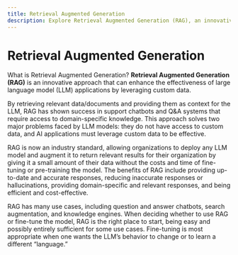 ```yaml
---
title: Retrieval Augmented Generation
description: Explore Retrieval Augmented Generation (RAG), an innovative approach enhancing the effectiveness of large language model (LLM) applications by leveraging custom data. Understand how RAG retrieves relevant data/documents, providing them as context for LLMs, particularly beneficial for support chatbots and Q&A systems requiring access to domain-specific knowledge. Learn how RAG addresses major challenges faced by LLM models, offering organizations an industry-standard solution to deploy any LLM model and augment it for relevant results without the costs and time of fine-tuning or pre-training. Discover the benefits of RAG, including up-to-date and accurate responses, reduced inaccuracies, domain-specific relevance, and efficiency. Explore various use cases for RAG, such as question and answer chatbots, search augmentation, and knowledge engines, and understand when to choose RAG over fine-tuning for specific applications.
---
```


# Retrieval Augmented Generation

What is Retrieval Augmented Generation? **Retrieval Augmented Generation (RAG)** is an innovative approach that can enhance the effectiveness of large language model (LLM) applications by leveraging custom data.

By retrieving relevant data/documents and providing them as context for the LLM, RAG has shown success in support chatbots and Q&A systems that require access to domain-specific knowledge. This approach solves two major problems faced by LLM models: they do not have access to custom data, and AI applications must leverage custom data to be effective.

RAG is now an industry standard, allowing organizations to deploy any LLM model and augment it to return relevant results for their organization by giving it a small amount of their data without the costs and time of fine-tuning or pre-training the model. The benefits of RAG include providing up-to-date and accurate responses, reducing inaccurate responses or hallucinations, providing domain-specific and relevant responses, and being efficient and cost-effective.

RAG has many use cases, including question and answer chatbots, search augmentation, and knowledge engines. When deciding whether to use RAG or fine-tune the model, RAG is the right place to start, being easy and possibly entirely sufficient for some use cases. Fine-tuning is most appropriate when one wants the LLM’s behavior to change or to learn a different “language.”
